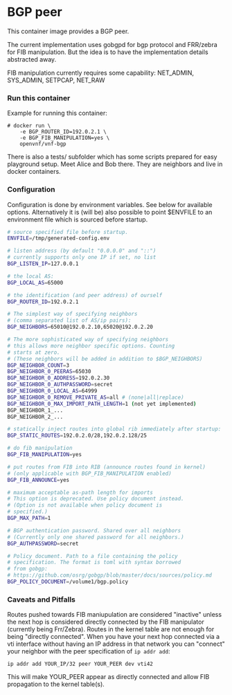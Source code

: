 # BGP peer

This container image provides a BGP peer.

The current implementation uses gobgpd for bgp protocol
and FRR/zebra for FIB manipulation. But the idea is to
have the implementation details abstracted away.

FIB manipulation currently requires some capability:
	NET_ADMIN, SYS_ADMIN, SETPCAP, NET_RAW

### Run this container

Example for running this container:

```
# docker run \
	-e BGP_ROUTER_ID=192.0.2.1 \
	-e BGP_FIB_MANIPULATION=yes \
	openvnf/vnf-bgp
```

There is also a tests/ subfolder which has some scripts 
prepared for easy playground setup. Meet Alice and Bob
there. They are neighbors and live in docker containers.

### Configuration

Configuration is done by environment variables. See below for available options.
Alternatively it is (will be) also possible to point $ENVFILE to an environment file which is sourced before startup.

```sh
# source specified file before startup.
ENVFILE=/tmp/generated-config.env

# listen address (by default "0.0.0.0" and "::")
# currently supports only one IP if set, no list
BGP_LISTEN_IP=127.0.0.1

# the local AS:
BGP_LOCAL_AS=65000

# the identification (and peer address) of ourself
BGP_ROUTER_ID=192.0.2.1

# The simplest way of specifying neighbors
# (comma separated list of AS/ip pairs):
BGP_NEIGHBORS=65010@192.0.2.10,65020@192.0.2.20

# The more sophisticated way of specifying neighbors
# this allows more neighbor specific options. Counting
# starts at zero.
# (These neighbors will be added in addition to $BGP_NEIGHBORS)
BGP_NEIGHBOR_COUNT=3
BGP_NEIGHBOR_0_PEERAS=65030
BGP_NEIGHBOR_0_ADDRESS=192.0.2.30
BGP_NEIGHBOR_0_AUTHPASSWORD=secret
BGP_NEIGHBOR_0_LOCAL_AS=64999
BGP_NEIGHBOR_0_REMOVE_PRIVATE_AS=all # (none|all|replace)
BGP_NEIGHBOR_0_MAX_IMPORT_PATH_LENGTH=1 (not yet implemented)
BGP_NEIGHBOR_1_...
BGP_NEIGHBOR_2_...

# statically inject routes into global rib immediately after startup:
BGP_STATIC_ROUTES=192.0.2.0/28,192.0.2.128/25

# do fib manipulation
BGP_FIB_MANIPULATION=yes

# put routes from FIB into RIB (announce routes found in kernel)
# (only applicable with BGP_FIB_MANIPULATION enabled)
BGP_FIB_ANNOUNCE=yes

# maximum acceptable as-path length for imports
# This option is deprecated. Use policy document instead.
# (Option is not available when policy document is
# specified.)
BGP_MAX_PATH=1

# BGP authentication password. Shared over all neighbors
# (Currently only one shared password for all neighbors.)
BGP_AUTHPASSWORD=secret

# Policy document. Path to a file containing the policy
# specification. The format is toml with syntax borrowed
# from gobgp:
# https://github.com/osrg/gobgp/blob/master/docs/sources/policy.md
BGP_POLICY_DOCUMENT=/volume1/bgp.policy
```

### Caveats and Pitfalls

Routes pushed towards FIB maniupulation are considered "inactive" unless the next hop is considered directly connected by the FIB manipulator (currently being Frr/Zebra). Routes in the kernel table are not enough for being "directly connected". When you have your next hop connected via a vti interface without having an IP address in that network you can "connect" your neighbor with the peer specification of `ip addr add`:

```
ip addr add YOUR_IP/32 peer YOUR_PEER dev vti42
```

This will make YOUR_PEER appear as directly connected and allow FIB propagation to the kernel table(s).
